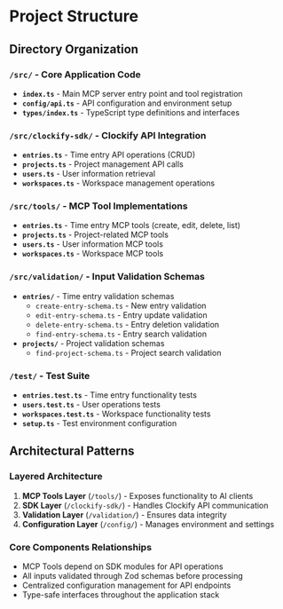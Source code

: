 # Project Structure

## Directory Organization

### `/src/` - Core Application Code
- **`index.ts`** - Main MCP server entry point and tool registration
- **`config/api.ts`** - API configuration and environment setup
- **`types/index.ts`** - TypeScript type definitions and interfaces

### `/src/clockify-sdk/` - Clockify API Integration
- **`entries.ts`** - Time entry API operations (CRUD)
- **`projects.ts`** - Project management API calls
- **`users.ts`** - User information retrieval
- **`workspaces.ts`** - Workspace management operations

### `/src/tools/` - MCP Tool Implementations
- **`entries.ts`** - Time entry MCP tools (create, edit, delete, list)
- **`projects.ts`** - Project-related MCP tools
- **`users.ts`** - User information MCP tools
- **`workspaces.ts`** - Workspace MCP tools

### `/src/validation/` - Input Validation Schemas
- **`entries/`** - Time entry validation schemas
  - `create-entry-schema.ts` - New entry validation
  - `edit-entry-schema.ts` - Entry update validation
  - `delete-entry-schema.ts` - Entry deletion validation
  - `find-entry-schema.ts` - Entry search validation
- **`projects/`** - Project validation schemas
  - `find-project-schema.ts` - Project search validation

### `/test/` - Test Suite
- **`entries.test.ts`** - Time entry functionality tests
- **`users.test.ts`** - User operations tests
- **`workspaces.test.ts`** - Workspace functionality tests
- **`setup.ts`** - Test environment configuration

## Architectural Patterns

### Layered Architecture
1. **MCP Tools Layer** (`/tools/`) - Exposes functionality to AI clients
2. **SDK Layer** (`/clockify-sdk/`) - Handles Clockify API communication
3. **Validation Layer** (`/validation/`) - Ensures data integrity
4. **Configuration Layer** (`/config/`) - Manages environment and settings

### Core Components Relationships
- MCP Tools depend on SDK modules for API operations
- All inputs validated through Zod schemas before processing
- Centralized configuration management for API endpoints
- Type-safe interfaces throughout the application stack
